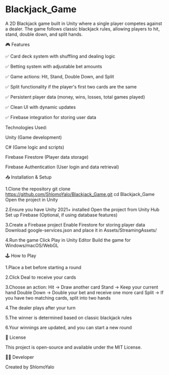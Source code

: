 # Blackjack_Game
A 2D Blackjack game built in Unity where a single player competes against a dealer. The game follows classic blackjack rules, allowing players to hit, stand, double down, and split hands.

🎮 Features

  ✅ Card deck system with shuffling and dealing logic

  ✅ Betting system with adjustable bet amounts

  ✅ Game actions: Hit, Stand, Double Down, and Split

  ✅ Split functionality if the player's first two cards are the same

  ✅ Persistent player data (money, wins, losses, total games played)

  ✅ Clean UI with dynamic updates

  ✅ Firebase integration for storing user data

Technologies Used:

  Unity (Game development)

  C# (Game logic and scripts)

  Firebase Firestore (Player data storage)

  Firebase Authentication (User login and data retrieval)

📥 Installation & Setup

  1.Clone the repository
    git clone https://github.com/ShlomoYalo/Blackjack_Game.git
    cd Blackjack_Game
    Open the project in Unity

  2.Ensure you have Unity 2021+ installed
    Open the project from Unity Hub
    Set up Firebase (Optional, if using database features)

  3.Create a Firebase project
    Enable Firestore for storing player data
    Download google-services.json and place it in Assets/StreamingAssets/

  4.Run the game
    Click Play in Unity Editor
    Build the game for Windows/macOS/WebGL

🕹️ How to Play

  1.Place a bet before starting a round

  2.Click Deal to receive your cards

  3.Choose an action:
    Hit → Draw another card
    Stand → Keep your current hand
    Double Down → Double your bet and receive one more card
    Split → If you have two matching cards, split into two hands

  4.The dealer plays after your turn

  5.The winner is determined based on classic blackjack rules

  6.Your winnings are updated, and you can start a new round

📄 License

  This project is open-source and available under the MIT License.

👨‍💻 Developer

  Created by ShlomoYalo


